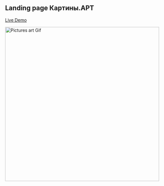 ## Landing page Картины.АРТ

[Live Demo](https://pictures-art.zgennadiy.com/)

<img src="part.gif" alt="Pictures art Gif" width="500"/>